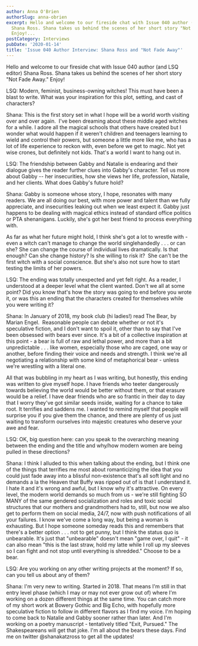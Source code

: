 ```yaml
---
author: Anna O'Brien
authorSlug: anna-obrien
excerpt: Hello and welcome to our fireside chat with Issue 040 author (and LSQ editor)
  Shana Ross. Shana takes us behind the scenes of her short story "Not Fade Away."
  Enjoy!...
postCategory: Interviews
pubDate: '2020-01-14'
title: 'Issue 040 Author Interview: Shana Ross and "Not Fade Away"'
---
```

Hello and welcome to our fireside chat with Issue 040 author (and LSQ editor) Shana Ross. Shana takes us behind the scenes of her short story "Not Fade Away." Enjoy!

LSQ: Modern, feminist, business-owning witches! This must have been a blast to write. What was your inspiration for this plot, setting, and cast of characters?

Shana: This is the first story set in what I hope will be a world worth visiting over and over again.  I've been dreaming about these middle aged witches for a while. I adore all the magical schools that others have created but I wonder what would happen if it weren't children and teenagers learning to wield and control their powers, but someone a little more like me, who has a lot of life experience to reckon with, even before we get to magic. Not yet wise crones, but definitely not kids. That's a world I want to hang out in.

LSQ: The friendship between Gabby and Natalie is endearing and their dialogue gives the reader further clues into Gabby's character. Tell us more about Gabby -- her insecurities, how she views her life, profession, Natalie, and her clients. What does Gabby's future hold?

Shana: Gabby is someone whose story, I hope, resonates with many readers. We are all doing our best, with more power and talent than we fully appreciate, and insecurities leaking out when we least expect it. Gabby just happens to be dealing with magical ethics instead of standard office politics or PTA shenanigans. Luckily, she's got her best friend to process everything with.

As far as what her future might hold, I think she's got a lot to wrestle with - even a witch can't manage to change the world singlehandedly . . . or can she? She can change the course of individual lives dramatically. Is that enough? Can she change history? Is she willing to risk it?  She can't be the first witch with a social conscience. But she's also not sure how to start testing the limits of her powers.

LSQ: The ending was totally unexpected and yet felt right. As a reader, I understood at a deeper level what the client wanted. Don't we all at some point? Did you know that's how the story was going to end before you wrote it, or was this an ending that the characters created for themselves while you were writing it?

Shana: In January of 2018, my book club (hi ladies!) read The Bear, by Marian Engel.  Reasonable people can debate whether or not it's speculative fiction, and I don't want to spoil it, other than to say that I've been obsessed with bears ever since. It's a bit of a collective inspiration at this point - a bear is full of raw and lethal power, and more than a bit unpredictable . . . like women, especially those who are caged, one way or another, before finding their voice and needs and strength. I think we're all negotiating a relationship with some kind of metaphorical bear - unless we're wrestling with a literal one.

All that was bubbling in my heart as I was writing, but honestly, this ending was written to give myself hope. I have friends who teeter dangerously towards believing the world would be better without them, or that erasure would be a relief. I have dear friends who are so frantic in their day to day that I worry they've got similar seeds inside, waiting for a chance to take root. It terrifies and saddens me. I wanted to remind myself that people will surprise you if you give them the chance, and there are plenty of us just waiting to transform ourselves into majestic creatures who deserve your awe and fear.

LSQ: OK, big question here: can you speak to the overarching meaning between the ending and the title and why/how modern women are being pulled in these directions?

Shana: I think I alluded to this when talking about the ending, but I think one of the things that terrifies me most about romanticizing the idea that you could just fade away into a blissful non-existence that's all soft light and no demands a la the Heaven that Buffy was ripped out of is that I understand it. I hate it and it's wrong and awful, but I know why it's attractive. On every level, the modern world demands so much from us - we're still fighting SO MANY of the same gendered socialization and roles and toxic social structures that our mothers and grandmothers had to, still, but now we also get to perform them on social media, 24/7, now with push notifications of all your failures. I know we've come a long way, but being a woman is exhausting. But I hope someone someday reads this and remembers that there's a better option . . . not to get punny, but I think the status quo is unbearable. It's just that "unbearable" doesn't mean "game over, I quit" - it can also mean "this is the last straw, hold my latte while I roll up my sleeves so I can fight and not stop until everything is shredded." Choose to be a bear.

LSQ: Are you working on any other writing projects at the moment? If so, can you tell us about any of them?

Shana: I'm very new to writing. Started in 2018. That means I'm still in that entry level phase (which I may or may not ever grow out of) where I'm working on a dozen different things at the same time. You can catch more of my short work at Bowery Gothic and Big Echo, with hopefully more speculative fiction to follow in different flavors as I find my voice. I'm hoping to come back to Natalie and Gabby sooner rather than later. And I'm working on a poetry manuscript - tentatively titled "Exit, Pursued." The Shakespeareans will get that joke. I'm all about the bears these days. Find me on twitter @shanakatzross to get all the updates!